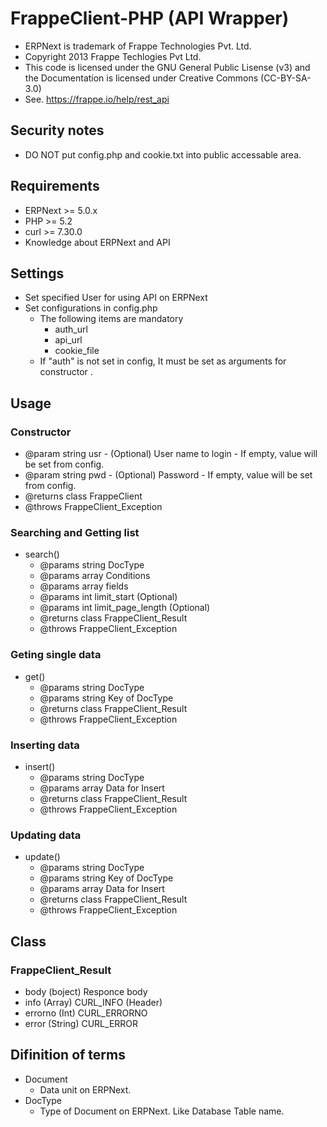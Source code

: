 # FrappeClient-PHP (API Wrapper)

- ERPNext is trademark of Frappe Technologies Pvt. Ltd.
- Copyright 2013 Frappe Techlogies Pvt Ltd.
- This code is licensed under the GNU General Public Lisense (v3) and the Documentation is licensed under Creative Commons (CC-BY-SA-3.0)
- See. https://frappe.io/help/rest_api

## Security notes

- DO NOT put config.php and cookie.txt into public accessable area.


## Requirements

- ERPNext >= 5.0.x
- PHP >= 5.2
- curl >= 7.30.0
- Knowledge about ERPNext and API

## Settings

- Set specified User for using API on ERPNext
- Set configurations in config.php
  - The following items are mandatory
    - auth_url
    - api_url
    - cookie_file
  - If "auth" is not set in config, It must be set as arguments for constructor .

## Usage

### Constructor

  - @param string usr - (Optional) User name to login - If empty, value will be set from config.
  - @param string pwd - (Optional) Password - If empty, value will be set from config.
  - @returns class FrappeClient
  - @throws FrappeClient_Exception

### Searching and Getting list

- search()
  - @params string DocType
  - @params array Conditions
  - @params array fields
  - @params int limit_start (Optional)
  - @params int limit_page_length (Optional)
  - @returns class FrappeClient_Result
  - @throws FrappeClient_Exception

### Geting single data

- get()
  - @params string DocType
  - @params string Key of DocType
  - @returns class FrappeClient_Result
  - @throws FrappeClient_Exception

### Inserting data

- insert()
  - @params string DocType
  - @params array Data for Insert
  - @returns class FrappeClient_Result
  - @throws FrappeClient_Exception

### Updating data

- update()
  - @params string DocType
  - @params string Key of DocType
  - @params array Data for Insert
  - @returns class FrappeClient_Result
  - @throws FrappeClient_Exception


## Class

### FrappeClient_Result

- body (boject) Responce body
- info (Array) CURL_INFO (Header)
- errorno (Int) CURL_ERRORNO
- error (String) CURL_ERROR


## Difinition of terms

- Document
  - Data unit on ERPNext.
- DocType
  - Type of Document on ERPNext. Like Database Table name.



